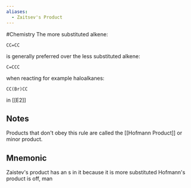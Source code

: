 ```yaml
---
aliases:
  - Zaitsev's Product
---
```

#Chemistry
The more substituted alkene:
```smiles
CC=CC
```
is generally preferred over the less substituted alkene:
```smiles
C=CCC
```
when reacting for example haloalkanes:
```smiles
CC(Br)CC
```
in [[E2]]
## Notes
Products that don't obey this rule are called the [[Hofmann Product]] or minor product.
## Mnemonic
Zaistev's product has an s in it because it is more substituted
Hofmann's product is off, man